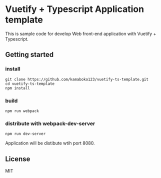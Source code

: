 # Vuetify + Typescript Application template

This is sample code for develop Web front-end application with Vuetify + Typescript.

## Getting started

### install

```
git clone https://github.com/kamaboko123/vuetify-ts-template.git
cd vuetify-ts-template
npm install
```

### build

```
npm run webpack
```

### distribute with webpack-dev-server

```
npm run dev-server
```

Application will be distibute wtih port 8080.

## License

MIT
